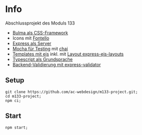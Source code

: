 # Info

Abschlussprojekt des Moduls 133

- [Bulma als CSS-Framework](https://github.com/jgthms/bulma)
- Icons mit [Fontello](http://fontello.com/)
- [Express als Server](https://github.com/expressjs/express)
- [Mocha für Testing](https://github.com/mochajs/mocha) mit [chai](https://github.com/chaijs/chai)
- [Templates mit ejs](https://github.com/mde/ejs) inkl. mit [Layout express-ejs-layouts](https://github.com/Soarez/express-ejs-layouts#readme)
- [Typescript als Grundsprache](https://github.com/microsoft/TypeScript)
- [Backend-Validierung mit express-validator](https://github.com/express-validator/express-validator)

## Setup

    git clone https://github.com/ac-webdesign/m133-project.git;
    cd m133-project;
    npm ci;

## Start

    npm start;
